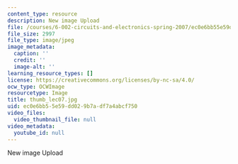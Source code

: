 ```yaml
---
content_type: resource
description: New image Upload
file: /courses/6-002-circuits-and-electronics-spring-2007/ec0e6bb55e59dd029b7adf7a4abcf750_thumb_lec07.jpg
file_size: 2997
file_type: image/jpeg
image_metadata:
  caption: ''
  credit: ''
  image-alt: ''
learning_resource_types: []
license: https://creativecommons.org/licenses/by-nc-sa/4.0/
ocw_type: OCWImage
resourcetype: Image
title: thumb_lec07.jpg
uid: ec0e6bb5-5e59-dd02-9b7a-df7a4abcf750
video_files:
  video_thumbnail_file: null
video_metadata:
  youtube_id: null
---
```

New image Upload